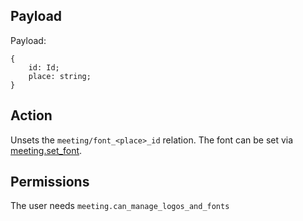 ## Payload
Payload:
```
{
    id: Id;
    place: string;
}
```

## Action
Unsets the `meeting/font_<place>_id` relation. The font can be set via [meeting.set_font](meeting.set_font).

## Permissions
The user needs `meeting.can_manage_logos_and_fonts`
